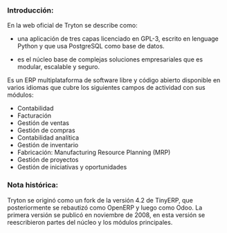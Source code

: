 ### Introducción:
En la web oficial de Tryton se describe como:

- una aplicación de tres capas licenciado en GPL-3, escrito en lenguage Python y que usa PostgreSQL como base de datos.

- es el núcleo base de complejas soluciones empresariales que es modular, escalable y seguro.

Es un ERP multiplataforma de software libre y código abierto disponible en varios idiomas que 
cubre los siguientes campos de actividad con sus módulos:

- Contabilidad
- Facturación
- Gestión de ventas
- Gestión de compras
- Contabilidad analítica
- Gestión de inventario
- Fabricación: Manufacturing Resource Planning (MRP)
- Gestión de proyectos
- Gestión de iniciativas y oportunidades

### Nota histórica:

Tryton se originó como un fork de la versión 4.2 de TinyERP, que posteriormente se rebautizó como OpenERP y luego como Odoo.
La primera versión se publicó en noviembre de 2008, en esta versión se reescribieron partes del núcleo y los módulos principales.
